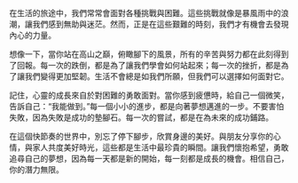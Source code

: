 在生活的旅途中，我們常常會面對各種挑戰與困難。這些挑戰就像是暴風雨中的浪潮，讓我們感到無助與迷茫。然而，正是在這些艱難的時刻，我們才有機會去發現內心的力量。

想像一下，當你站在高山之巔，俯瞰腳下的風景，所有的辛苦與努力都在此刻得到了回報。每一次的跌倒，都是為了讓我們學會如何站起來；每一次的挫折，都是為了讓我們變得更加堅韌。生活不會總是如我們所願，但我們可以選擇如何面對它。

記住，心靈的成長來自於對困難的勇敢面對。當你感到疲憊時，給自己一個微笑，告訴自己：“我能做到。”每一個小小的進步，都是向著夢想邁進的一步。不要害怕失敗，因為失敗是成功的墊腳石。每一次的嘗試，都是在為未來的成功鋪路。

在這個快節奏的世界中，別忘了停下腳步，欣賞身邊的美好。與朋友分享你的心情，與家人共度美好時光，這些都是生活中最珍貴的瞬間。讓我們懷抱希望，勇敢追尋自己的夢想，因為每一天都是新的開始，每一刻都是成長的機會。相信自己，你的潛力無限。